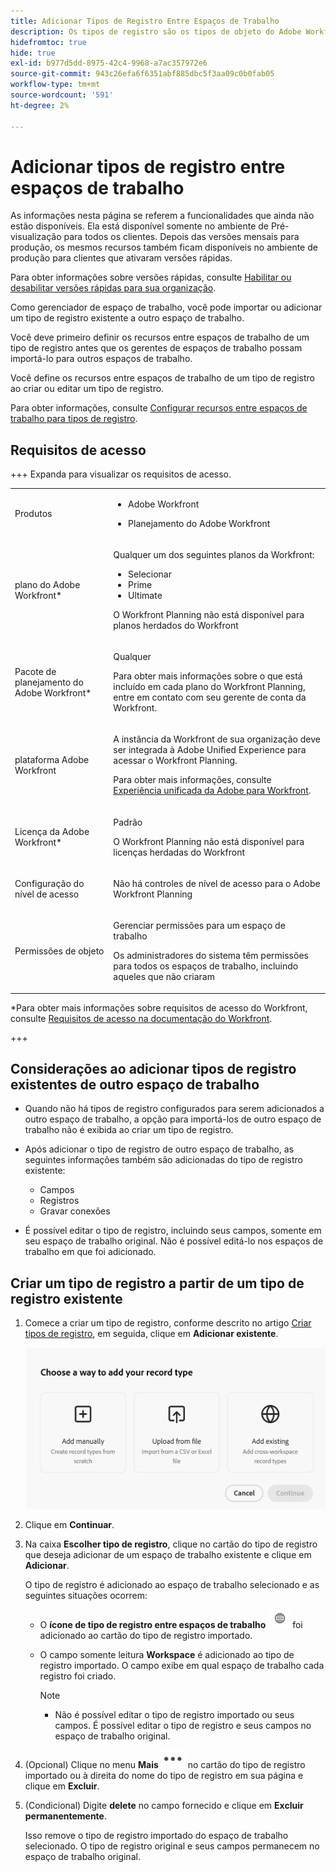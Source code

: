 ```yaml
---
title: Adicionar Tipos de Registro Entre Espaços de Trabalho
description: Os tipos de registro são os tipos de objeto do Adobe Workfront Planning. No Workfront Planning, você pode importar um tipo de registro existente de outro espaço de trabalho.
hidefromtoc: true
hide: true
exl-id: b977d5dd-8975-42c4-9968-a7ac357972e6
source-git-commit: 943c26efa6f6351abf885dbc5f3aa09c0b0fab05
workflow-type: tm+mt
source-wordcount: '591'
ht-degree: 2%

---
```


<!-- add these to the metadata, when making this public: 

feature: Workfront Planning
role: User, Admin
author: Alina
recommendations: noDisplay, noCatalog
-->

# Adicionar tipos de registro entre espaços de trabalho

<span class="preview">As informações nesta página se referem a funcionalidades que ainda não estão disponíveis. Ela está disponível somente no ambiente de Pré-visualização para todos os clientes. Depois das versões mensais para produção, os mesmos recursos também ficam disponíveis no ambiente de produção para clientes que ativaram versões rápidas. </span>

<span class="preview">Para obter informações sobre versões rápidas, consulte [Habilitar ou desabilitar versões rápidas para sua organização](/help/quicksilver/administration-and-setup/set-up-workfront/configure-system-defaults/enable-fast-release-process.md). </span>

Como gerenciador de espaço de trabalho, você pode importar ou adicionar um tipo de registro existente a outro espaço de trabalho.

Você deve primeiro definir os recursos entre espaços de trabalho de um tipo de registro antes que os gerentes de espaços de trabalho possam importá-lo para outros espaços de trabalho.

Você define os recursos entre espaços de trabalho de um tipo de registro ao criar ou editar um tipo de registro.

Para obter informações, consulte [Configurar recursos entre espaços de trabalho para tipos de registro](/help/quicksilver/planning/architecture/configure-record-type-cross-workspace-capabilities.md).

## Requisitos de acesso

+++ Expanda para visualizar os requisitos de acesso.

<table style="table-layout:auto"> 
<col> 
</col> 
<col> 
</col> 
<tbody> 
    <tr> 
<tr> 
<td> 
   <p> Produtos</p> </td> 
   <td> 
   <ul><li><p> Adobe Workfront</p></li> 
   <li><p> Planejamento do Adobe Workfront<p></li></ul></td> 
  </tr>   
<tr> 
   <td role="rowheader"><p>plano do Adobe Workfront*</p></td> 
   <td> 
<p>Qualquer um dos seguintes planos da Workfront:</p> 
<ul><li>Selecionar</li> 
<li>Prime</li> 
<li>Ultimate</li></ul> 
<p>O Workfront Planning não está disponível para planos herdados do Workfront</p> 
   </td> 
<tr> 
   <td role="rowheader"><p>Pacote de planejamento do Adobe Workfront*</p></td> 
   <td> 
<p>Qualquer </p> 
<p>Para obter mais informações sobre o que está incluído em cada plano do Workfront Planning, entre em contato com seu gerente de conta da Workfront. </p> 
   </td> 
 <tr> 
   <td role="rowheader"><p>plataforma Adobe Workfront</p></td> 
   <td> 
<p>A instância da Workfront de sua organização deve ser integrada à Adobe Unified Experience para acessar o Workfront Planning.</p> 
<p>Para obter mais informações, consulte <a href="/help/quicksilver/workfront-basics/navigate-workfront/workfront-navigation/adobe-unified-experience.md">Experiência unificada da Adobe para Workfront</a>. </p> 
   </td> 
   </tr> 
  </tr> 
  <tr> 
   <td role="rowheader"><p>Licença da Adobe Workfront*</p></td> 
   <td><p> Padrão</p>
   <p>O Workfront Planning não está disponível para licenças herdadas do Workfront</p> 
  </td> 
  </tr> 
  <tr> 
   <td role="rowheader"><p>Configuração do nível de acesso</p></td> 
   <td> <p>Não há controles de nível de acesso para o Adobe Workfront Planning</p>   
</td> 
  </tr> 
<tr> 
   <td role="rowheader"><p>Permissões de objeto</p></td> 
   <td>   <p>Gerenciar permissões para um espaço de trabalho</a> </p>  
   <p>Os administradores do sistema têm permissões para todos os espaços de trabalho, incluindo aqueles que não criaram</p>  </td> 
  </tr>  
</tbody> 
</table>

*Para obter mais informações sobre requisitos de acesso do Workfront, consulte [Requisitos de acesso na documentação do Workfront](/help/quicksilver/administration-and-setup/add-users/access-levels-and-object-permissions/access-level-requirements-in-documentation.md).

+++

## Considerações ao adicionar tipos de registro existentes de outro espaço de trabalho

* Quando não há tipos de registro configurados para serem adicionados a outro espaço de trabalho, a opção para importá-los de outro espaço de trabalho não é exibida ao criar um tipo de registro. <!--add this a tip in the steps below, and/ or add a Conditional step that this is possible only when these record types are first enabled-->
* Após adicionar o tipo de registro de outro espaço de trabalho, as seguintes informações também são adicionadas do tipo de registro existente:

   * Campos
   * Registros
   * Gravar conexões

* É possível editar o tipo de registro, incluindo seus campos, somente em seu espaço de trabalho original. Não é possível editá-lo nos espaços de trabalho em que foi adicionado.

## Criar um tipo de registro a partir de um tipo de registro existente

1. Comece a criar um tipo de registro, conforme descrito no artigo [Criar tipos de registro](/help/quicksilver/planning/architecture/create-record-types.md), em seguida, clique em **Adicionar existente**. <!--check this - the option might have been renamed in the UI-->

   ![Modal para adicionar tipo de registro com opção para importar de outro espaço de trabalho](assets/add-record-type-from-existing-workspace-option-when-creating-records.png)

1. Clique em **Continuar**.
1. Na caixa **Escolher tipo de registro**, clique no cartão do tipo de registro que deseja adicionar de um espaço de trabalho existente e clique em **Adicionar**.

   O tipo de registro é adicionado ao espaço de trabalho selecionado e as seguintes situações ocorrem:

   * O **ícone de tipo de registro entre espaços de trabalho** ![ícone de conexão entre espaços de trabalho](assets/global-icon.png) foi adicionado ao cartão do tipo de registro importado.
   * O campo somente leitura **Workspace** é adicionado ao tipo de registro importado. O campo exibe em qual espaço de trabalho cada registro foi criado.

     >[!NOTE]
     >
     >* Não é possível editar o tipo de registro importado ou seus campos. É possível editar o tipo de registro e seus campos no espaço de trabalho original.

1. (Opcional) Clique no menu **Mais** ![Mais menu](assets/more-menu.png) no cartão do tipo de registro importado ou à direita do nome do tipo de registro em sua página e clique em **Excluir**.
1. (Condicional) Digite **delete** no campo fornecido e clique em **Excluir permanentemente**.

   Isso remove o tipo de registro importado do espaço de trabalho selecionado. O tipo de registro original e seus campos permanecem no espaço de trabalho original.

   <!--**************************ASK LILIT ON THIS ONE, NOT SURE IF THIS IS TRUE: Any records added in the current workspace are saved in the original workspace.**********-->



